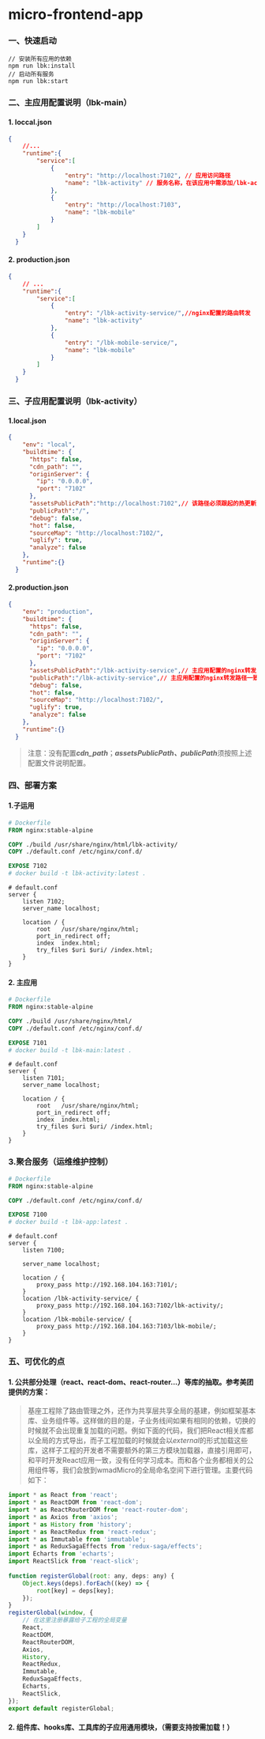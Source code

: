 # micro-frontend-app

### 一、快速启动

```shell
// 安装所有应用的依赖
npm run lbk:install
// 启动所有服务
npm run lbk:start
```

### 二、主应用配置说明（lbk-main）

#### 1. loccal.json

```json
{
    //...
    "runtime":{
        "service":[
            {
                "entry": "http://localhost:7102", // 应用访问路径
                "name": "lbk-activity" // 服务名称，在该应用中需添加/lbk-activity路由
            },
            {
                "entry": "http://localhost:7103",
                "name": "lbk-mobile"
            }
        ]
    }
  }
```

#### 2. production.json

```json
{
    // ...
    "runtime":{
        "service":[
            {
                "entry": "/lbk-activity-service/",//nginx配置的路由转发
                "name": "lbk-activity"
            },
            {
                "entry": "/lbk-mobile-service/",
                "name": "lbk-mobile"
            }
        ]
    }
  }
```

### 三、子应用配置说明（lbk-activity）

#### 1.local.json

```json
{
    "env": "local",
    "buildtime": {
      "https": false,
      "cdn_path": "",
      "originServer": {
        "ip": "0.0.0.0",
        "port": "7102"
      },
      "assetsPublicPath":"http://localhost:7102",// 该路径必须跟起的热更新服务端口一致
      "publicPath":"/",
      "debug": false,
      "hot": false,
      "sourceMap": "http://localhost:7102/",
      "uglify": true,
      "analyze": false
    },
    "runtime":{}
  }
```

#### 2.production.json

```json
{
    "env": "production",
    "buildtime": {
      "https": false,
      "cdn_path": "",
      "originServer": {
        "ip": "0.0.0.0",
        "port": "7102"
      },
      "assetsPublicPath":"/lbk-activity-service",// 主应用配置的nginx转发路径一致
      "publicPath":"/lbk-activity-service",// 主应用配置的nginx转发路径一致
      "debug": false,
      "hot": false,
      "sourceMap": "http://localhost:7102/",
      "uglify": true,
      "analyze": false
    },
    "runtime":{}
  }
```

> 注意：没有配置***cdn_path***；***assetsPublicPath、publicPath***须按照上述配置文件说明配置。

### 四、部署方案

#### 1.子运用

```dockerfile
# Dockerfile
FROM nginx:stable-alpine

COPY ./build /usr/share/nginx/html/lbk-activity/
COPY ./default.conf /etc/nginx/conf.d/

EXPOSE 7102
# docker build -t lbk-activity:latest .
```

```nginx
# default.conf
server {
    listen 7102;
    server_name localhost;
  
    location / {
        root   /usr/share/nginx/html;
        port_in_redirect off;
        index  index.html;
        try_files $uri $uri/ /index.html;
    }
}
```

#### 2. 主应用

```dockerfile
# Dockerfile
FROM nginx:stable-alpine

COPY ./build /usr/share/nginx/html/
COPY ./default.conf /etc/nginx/conf.d/

EXPOSE 7101
# docker build -t lbk-main:latest .
```

```nginx
# default.conf
server {
    listen 7101;
    server_name localhost;
  
    location / {
        root   /usr/share/nginx/html;
        port_in_redirect off;
        index  index.html;
        try_files $uri $uri/ /index.html;
    }
}
```

### 3.聚合服务（运维维护控制）

```dockerfile
# Dockerfile
FROM nginx:stable-alpine

COPY ./default.conf /etc/nginx/conf.d/

EXPOSE 7100
# docker build -t lbk-app:latest .
```

```nginx
# default.conf
server {
    listen 7100;

    server_name localhost;
    
    location / {
        proxy_pass http://192.168.104.163:7101/;
    }
    location /lbk-activity-service/ {
        proxy_pass http://192.168.104.163:7102/lbk-activity/;
    }
    location /lbk-mobile-service/ {
        proxy_pass http://192.168.104.163:7103/lbk-mobile/;
    }
}
```

### 五、可优化的点

#### 1. 公共部分处理（react、react-dom、react-router...）等库的抽取。参考美团提供的方案：

> 基座工程除了路由管理之外，还作为共享层共享全局的基建，例如框架基本库、业务组件等。这样做的目的是，子业务线间如果有相同的依赖，切换的时候就不会出现重复加载的问题。例如下面的代码，我们把React相关库都以全局的方式导出，而子工程加载的时候就会以*external*的形式加载这些库，这样子工程的开发者不需要额外的第三方模块加载器，直接引用即可，和平时开发React应用一致，没有任何学习成本。而和各个业务都相关的公用组件等，我们会放到wmadMicro的全局命名空间下进行管理。主要代码如下：

```js
import * as React from 'react';
import * as ReactDOM from 'react-dom';
import * as ReactRouterDOM from 'react-router-dom';
import * as Axios from 'axios';
import * as History from 'history';
import * as ReactRedux from 'react-redux';
import * as Immutable from 'immutable';
import * as ReduxSagaEffects from 'redux-saga/effects';
import Echarts from 'echarts';
import ReactSlick from 'react-slick';
​
function registerGlobal(root: any, deps: any) {
    Object.keys(deps).forEach((key) => {
        root[key] = deps[key];
    });
}
registerGlobal(window, {
    // 在这里注册暴露给子工程的全局变量
    React,
    ReactDOM,
    ReactRouterDOM,
    Axios,
    History,
    ReactRedux,
    Immutable,
    ReduxSagaEffects,
    Echarts,
    ReactSlick,
});
export default registerGlobal;
```

#### 2. 组件库、hooks库、工具库的子应用通用模块，（需要支持按需加载！）

